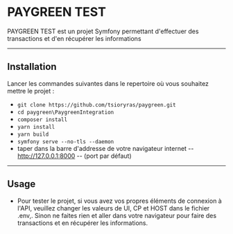 # PAYGREEN TEST

PAYGREEN TEST est un projet Symfony permettant d'effectuer des transactions et d'en récupérer les informations 

---
## Installation

 Lancer les commandes suivantes dans le repertoire où vous souhaitez mettre le projet : 
* `git clone https://github.com/tsioryras/paygreen.git` 
* `cd paygreen\PaygreenIntegration`
* `composer install`
* `yarn install`
* `yarn build`
* `symfony serve --no-tls --daemon`
* taper dans la barre d'addresse de votre navigateur internet -- http://127.0.0.1:8000 -- (port par défaut)

---
## Usage

* Pour tester le projet, si vous avez vos propres éléments de connexion à l'API, veuillez changer les valeurs de 
UI, CP et HOST dans le fichier .env,. Sinon ne faites rien et aller dans votre navigateur pour faire des transactions et en récupérer les informations.

